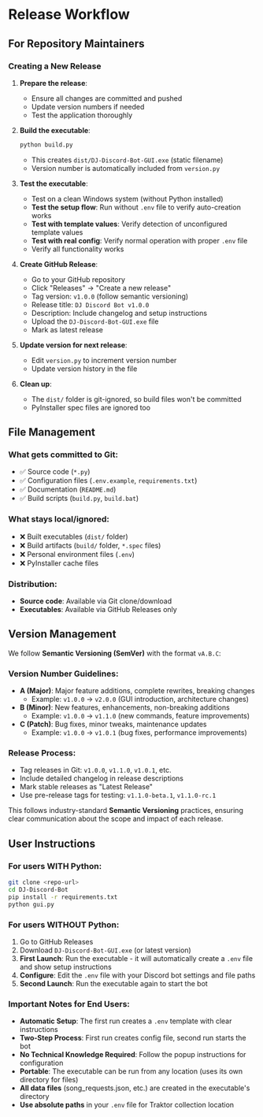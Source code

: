 # Release Workflow

## For Repository Maintainers

### Creating a New Release

1. **Prepare the release**:
   - Ensure all changes are committed and pushed
   - Update version numbers if needed
   - Test the application thoroughly

2. **Build the executable**:
   ```bash
   python build.py
   ```
   - This creates `dist/DJ-Discord-Bot-GUI.exe` (static filename)
   - Version number is automatically included from `version.py`

3. **Test the executable**:
   - Test on a clean Windows system (without Python installed)
   - **Test the setup flow**: Run without `.env` file to verify auto-creation works
   - **Test with template values**: Verify detection of unconfigured template values
   - **Test with real config**: Verify normal operation with proper `.env` file
   - Verify all functionality works

4. **Create GitHub Release**:
   - Go to your GitHub repository
   - Click "Releases" → "Create a new release"
   - Tag version: `v1.0.0` (follow semantic versioning)
   - Release title: `DJ Discord Bot v1.0.0`
   - Description: Include changelog and setup instructions
   - Upload the `DJ-Discord-Bot-GUI.exe` file
   - Mark as latest release

5. **Update version for next release**:
   - Edit `version.py` to increment version number
   - Update version history in the file

5. **Clean up**:
   - The `dist/` folder is git-ignored, so build files won't be committed
   - PyInstaller spec files are ignored too

## File Management

### What gets committed to Git:
- ✅ Source code (`*.py`)
- ✅ Configuration files (`.env.example`, `requirements.txt`)
- ✅ Documentation (`README.md`)
- ✅ Build scripts (`build.py`, `build.bat`)

### What stays local/ignored:
- ❌ Built executables (`dist/` folder)
- ❌ Build artifacts (`build/` folder, `*.spec` files)
- ❌ Personal environment files (`.env`)
- ❌ PyInstaller cache files

### Distribution:
- **Source code**: Available via Git clone/download
- **Executables**: Available via GitHub Releases only

## Version Management

We follow **Semantic Versioning (SemVer)** with the format `vA.B.C`:

### Version Number Guidelines:
- **A (Major)**: Major feature additions, complete rewrites, breaking changes
  - Example: `v1.0.0` → `v2.0.0` (GUI introduction, architecture changes)
- **B (Minor)**: New features, enhancements, non-breaking additions
  - Example: `v1.0.0` → `v1.1.0` (new commands, feature improvements)
- **C (Patch)**: Bug fixes, minor tweaks, maintenance updates
  - Example: `v1.0.0` → `v1.0.1` (bug fixes, performance improvements)

### Release Process:
- Tag releases in Git: `v1.0.0`, `v1.1.0`, `v1.0.1`, etc.
- Include detailed changelog in release descriptions
- Mark stable releases as "Latest Release"
- Use pre-release tags for testing: `v1.1.0-beta.1`, `v1.1.0-rc.1`

This follows industry-standard **Semantic Versioning** practices, ensuring clear communication about the scope and impact of each release.

## User Instructions

### For users WITH Python:
```bash
git clone <repo-url>
cd DJ-Discord-Bot
pip install -r requirements.txt
python gui.py
```

### For users WITHOUT Python:
1. Go to GitHub Releases
2. Download `DJ-Discord-Bot-GUI.exe` (or latest version)
3. **First Launch**: Run the executable - it will automatically create a `.env` file and show setup instructions
4. **Configure**: Edit the `.env` file with your Discord bot settings and file paths
5. **Second Launch**: Run the executable again to start the bot

### Important Notes for End Users:
- **Automatic Setup**: The first run creates a `.env` template with clear instructions
- **Two-Step Process**: First run creates config file, second run starts the bot
- **No Technical Knowledge Required**: Follow the popup instructions for configuration
- **Portable**: The executable can be run from any location (uses its own directory for files)
- **All data files** (song_requests.json, etc.) are created in the executable's directory
- **Use absolute paths** in your `.env` file for Traktor collection location
